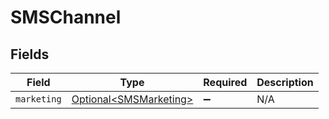 # SMSChannel


## Fields

| Field                                                              | Type                                                               | Required                                                           | Description                                                        |
| ------------------------------------------------------------------ | ------------------------------------------------------------------ | ------------------------------------------------------------------ | ------------------------------------------------------------------ |
| `marketing`                                                        | [Optional\<SMSMarketing>](../../models/components/SMSMarketing.md) | :heavy_minus_sign:                                                 | N/A                                                                |
